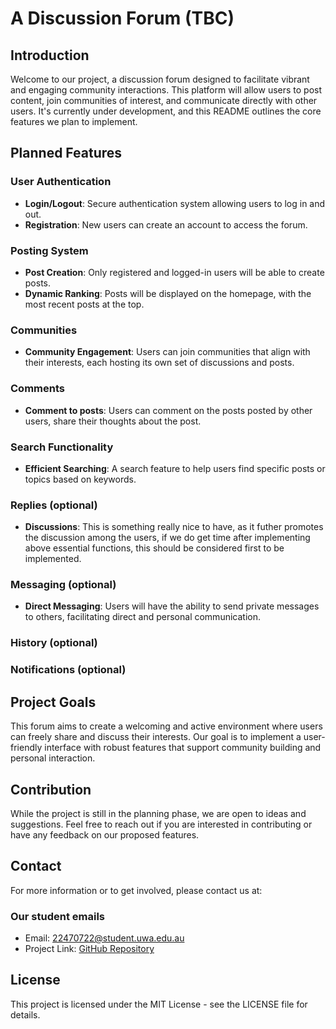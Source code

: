# A Discussion Forum (TBC)

## Introduction

Welcome to our project, a discussion forum designed to facilitate vibrant and engaging community interactions. This platform will allow users to post content, join communities of interest, and communicate directly with other users. It's currently under development, and this README outlines the core features we plan to implement.

## Planned Features

### User Authentication

- **Login/Logout**: Secure authentication system allowing users to log in and out.
- **Registration**: New users can create an account to access the forum.

### Posting System

- **Post Creation**: Only registered and logged-in users will be able to create posts.
- **Dynamic Ranking**: Posts will be displayed on the homepage, with the most recent posts at the top.

### Communities

- **Community Engagement**: Users can join communities that align with their interests, each hosting its own set of discussions and posts.

### Comments

- **Comment to posts**: Users can comment on the posts posted by other users, share their thoughts about the post.

### Search Functionality

- **Efficient Searching**: A search feature to help users find specific posts or topics based on keywords.

### Replies (optional)

- **Discussions**: This is something really nice to have, as it futher promotes the discussion among the users, if we do get time after implementing above essential functions, this should be considered first to be implemented.

### Messaging (optional)

- **Direct Messaging**: Users will have the ability to send private messages to others, facilitating direct and personal communication.

### History (optional)

### Notifications (optional)

## Project Goals

This forum aims to create a welcoming and active environment where users can freely share and discuss their interests. Our goal is to implement a user-friendly interface with robust features that support community building and personal interaction.

## Contribution

While the project is still in the planning phase, we are open to ideas and suggestions. Feel free to reach out if you are interested in contributing or have any feedback on our proposed features.

## Contact

For more information or to get involved, please contact us at:

### Our student emails

- Email: 22470722@student.uwa.edu.au
- Project Link: [GitHub Repository](URL-to-your-repository)

## License

This project is licensed under the MIT License - see the LICENSE file for details.


